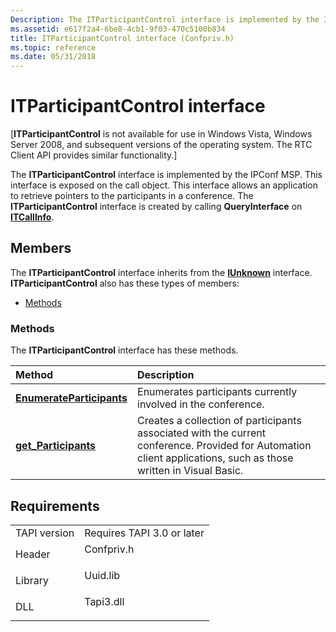 ```yaml
---
Description: The ITParticipantControl interface is implemented by the IPConf MSP.
ms.assetid: e617f2a4-6be8-4cb1-9f03-470c5100b834
title: ITParticipantControl interface (Confpriv.h)
ms.topic: reference
ms.date: 05/31/2018
---
```


# ITParticipantControl interface

\[**ITParticipantControl** is not available for use in Windows Vista, Windows Server 2008, and subsequent versions of the operating system. The RTC Client API provides similar functionality.\]

The **ITParticipantControl** interface is implemented by the IPConf MSP. This interface is exposed on the call object. This interface allows an application to retrieve pointers to the participants in a conference. The **ITParticipantControl** interface is created by calling **QueryInterface** on [**ITCallInfo**](/windows/desktop/api/tapi3if/nn-tapi3if-itcallinfo).

## Members

The **ITParticipantControl** interface inherits from the [**IUnknown**](/windows/desktop/api/unknwn/nn-unknwn-iunknown) interface. **ITParticipantControl** also has these types of members:

-   [Methods](#methods)

### Methods

The **ITParticipantControl** interface has these methods.



| Method                                                                      | Description                                                                                                                                                                 |
|:----------------------------------------------------------------------------|:----------------------------------------------------------------------------------------------------------------------------------------------------------------------------|
| [**EnumerateParticipants**](itparticipantcontrol-enumerateparticipants.md) | Enumerates participants currently involved in the conference.<br/>                                                                                                    |
| [**get\_Participants**](itparticipantcontrol-get-participants.md)          | Creates a collection of participants associated with the current conference. Provided for Automation client applications, such as those written in Visual Basic.<br/> |



 

## Requirements



|                         |                                                                                       |
|-------------------------|---------------------------------------------------------------------------------------|
| TAPI version<br/> | Requires TAPI 3.0 or later<br/>                                                 |
| Header<br/>       | <dl> <dt>Confpriv.h</dt> </dl> |
| Library<br/>      | <dl> <dt>Uuid.lib</dt> </dl>   |
| DLL<br/>          | <dl> <dt>Tapi3.dll</dt> </dl>  |



 

